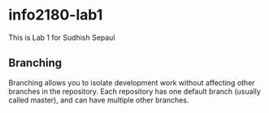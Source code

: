 # info2180-lab1
This is Lab 1 for Sudhish Sepaul

## Branching

Branching allows you to isolate development work without
affecting other branches in the repository. Each repository
has one default branch (usually called master), and can have 
multiple other branches.